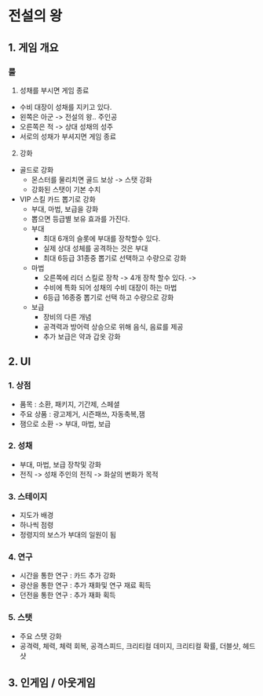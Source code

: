 #  전설의 왕
## 1. 게임 개요
### 룰
1) 성채를 부시면 게임 종료
  - 수비 대장이 성채를 지키고 있다.
  - 왼쪽은 아군 -> 전설의 왕.. 주인공
  - 오른쪽은 적 -> 상대 성채의 성주
  - 서로의 성채가 부셔지면 게임 종료
2) 강화
  - 골드로 강화
    - 몬스터를 물리치면 골드 보상 -> 스탯 강화
    - 강화된 스탯이 기본 수치 
  - VIP 스킬 카드 뽑기로 강화
    - 부대, 마법, 보급을 강화
    - 뽑으면 등급별 보유 효과를 가진다.     
    - 부대 
      - 최대 6개의 슬롯에 부대를 장착할수 있다.
      - 실제 상대 성체를 공격하는 것은 부대
      - 최대 6등급 31종중 뽑기로 선택하고 수량으로 강화
    - 마법
      - 오른쪽에 리더 스킬로 장착 -> 4개 장착 할수 있다. -> 
      - 수비에 특화 되어 성채의 수비 대장이 하는 마법
      - 6등급 16종중 뽑기로 선택 하고 수량으로 강화 
    - 보급
      - 장비의 다른 개념 
      - 공격력과 방어력 상승으로 위해 음식, 음료를 제공
      - 추가 보급은 약과 갑옷 강화  

## 2. UI
### 1. 상점
  - 품목 : 소환, 패키지, 기간제, 스페셜
  - 주요 상품 : 광고제거, 시즌패쓰, 자동축복,잼
  - 잼으로 소환 -> 부대, 마법, 보급 
### 2. 성채
  - 부대, 마법, 보급 장착및 강화
  - 전직 -> 성채 주인의 전직 -> 화살의 변화가 목적
### 3. 스테이지
  - 지도가 배경
  - 하나씩 점령
  - 정령지의 보스가 부대의 일원이 됨
### 4. 연구
  - 시간을 통한 연구 : 카드 추가 강화
  - 광산을 통한 연구 : 추가 재화및 연구 재료 획득
  - 던전을 통한 연구 : 추가 재화 획득
   
### 5. 스탯
  - 주요 스탯 강화
  - 공격력, 체력, 체력 회복, 공격스피드, 크리티컬 데미지, 크리티컬 확률, 더블샷, 헤드샷

## 3. 인게임 / 아웃게임
